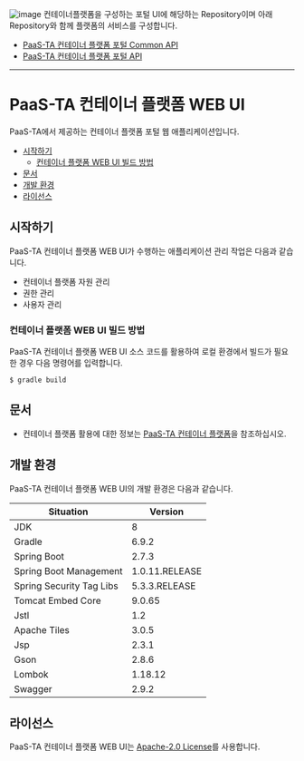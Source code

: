 ![image](https://user-images.githubusercontent.com/67575226/117615561-d74f8d80-b1a4-11eb-8dc0-70117f96cdad.png)
컨테이너플랫폼을 구성하는 포털 UI에 해당하는 Repository이며 아래 Repository와 함께 플랫폼의 서비스를 구성합니다.
- [PaaS-TA 컨테이너 플랫폼 포털 Common API](https://github.com/PaaS-TA/container-platform-portal-common-api)
- [PaaS-TA 컨테이너 플랫폼 포털 API](https://github.com/PaaS-TA/container-platform-portal-api)



---

# PaaS-TA 컨테이너 플랫폼 WEB UI
PaaS-TA에서 제공하는 컨테이너 플랫폼 포털 웹 애플리케이션입니다.

- [시작하기](#시작하기)
  - [컨테이너 플랫폼 WEB UI 빌드 방법](#컨테이너-플랫폼-WEB-UI-빌드-방법)
- [문서](#문서)
- [개발 환경](#개발-환경)
- [라이선스](#라이선스)

## 시작하기
PaaS-TA 컨테이너 플랫폼 WEB UI가 수행하는 애플리케이션 관리 작업은 다음과 같습니다.

- 컨테이너 플랫폼 자원 관리
- 권한 관리
- 사용자 관리

### 컨테이너 플랫폼 WEB UI 빌드 방법
PaaS-TA 컨테이너 플랫폼 WEB UI 소스 코드를 활용하여 로컬 환경에서 빌드가 필요한 경우 다음 명령어를 입력합니다.
```
$ gradle build
```


## 문서
- 컨테이너 플랫폼 활용에 대한 정보는 [PaaS-TA 컨테이너 플랫폼](https://github.com/PaaS-TA/paas-ta-container-platform)을 참조하십시오. 


## 개발 환경
PaaS-TA 컨테이너 플랫폼 WEB UI의 개발 환경은 다음과 같습니다.

| Situation                      | Version |
| ------------------------------ | ------- |
| JDK                            | 8       |
| Gradle                         | 6.9.2   |
| Spring Boot                    | 2.7.3   |
| Spring Boot Management         | 1.0.11.RELEASE  |
| Spring Security Tag Libs       | 5.3.3.RELEASE   |
| Tomcat Embed Core              | 9.0.65  |
| Jstl                           | 1.2     |
| Apache Tiles                   | 3.0.5   | 
| Jsp                            | 2.3.1   |
| Gson                           | 2.8.6   |
| Lombok                         | 1.18.12 |
| Swagger	                     | 2.9.2   |


## 라이선스
PaaS-TA 컨테이너 플랫폼 WEB UI는 [Apache-2.0 License](http://www.apache.org/licenses/LICENSE-2.0)를 사용합니다.
